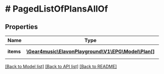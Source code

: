 # # PagedListOfPlansAllOf

## Properties

Name | Type | Description | Notes
------------ | ------------- | ------------- | -------------
**items** | [**\Gear4music\ElavonPlayground\V1\EPG\Model\Plan[]**](Plan.md) | List of Plans | [optional] [readonly]

[[Back to Model list]](../../README.md#models) [[Back to API list]](../../README.md#endpoints) [[Back to README]](../../README.md)
